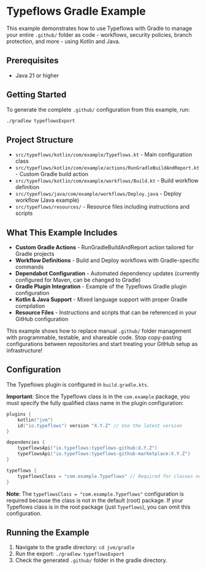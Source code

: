# Typeflows Gradle Example

This example demonstrates how to use Typeflows with Gradle to manage your entire `.github/` folder as code - workflows, security policies, branch protection, and more - using Kotlin and Java.

## Prerequisites

- Java 21 or higher

## Getting Started

To generate the complete `.github/` configuration from this example, run:

```bash
./gradlew typeflowsExport
```

## Project Structure

- `src/typeflows/kotlin/com/example/Typeflows.kt` - Main configuration class
- `src/typeflows/kotlin/com/example/actions/RunGradleBuildAndReport.kt` - Custom Gradle build action
- `src/typeflows/kotlin/com/example/workflows/Build.kt` - Build workflow definition
- `src/typeflows/java/com/example/workflows/Deploy.java` - Deploy workflow (Java example)
- `src/typeflows/resources/` - Resource files including instructions and scripts

## What This Example Includes

- **Custom Gradle Actions** - RunGradleBuildAndReport action tailored for Gradle projects
- **Workflow Definitions** - Build and Deploy workflows with Gradle-specific commands
- **Dependabot Configuration** - Automated dependency updates (currently configured for Maven, can be changed to Gradle)
- **Gradle Plugin Integration** - Example of the Typeflows Gradle plugin configuration
- **Kotlin & Java Support** - Mixed language support with proper Gradle compilation
- **Resource Files** - Instructions and scripts that can be referenced in your GitHub configuration

This example shows how to replace manual `.github/` folder management with programmable, testable, and shareable code. Stop copy-pasting configurations between repositories and start treating your GitHub setup as infrastructure!

## Configuration

The Typeflows plugin is configured in `build.gradle.kts`.

**Important**: Since the Typeflows class is in the `com.example` package, you must specify the fully qualified class name in the plugin configuration:

```kotlin
plugins {
    kotlin("jvm") 
    id("io.typeflows") version "X.Y.Z" // Use the latest version
}

dependencies {
    typeflowsApi("io.typeflows:typeflows-github:X.Y.Z")
    typeflowsApi("io.typeflows:typeflows-github-marketplace:X.Y.Z")
}

typeflows {
    typeflowsClass = "com.example.Typeflows" // Required for classes not in root package
}
```

**Note**: The `typeflowsClass = "com.example.Typeflows"` configuration is required because the class is not in the default (root) package. If your Typeflows class is in the root package (just `Typeflows`), you can omit this configuration.

## Running the Example

1. Navigate to the gradle directory: `cd jvm/gradle`
2. Run the export: `./gradlew typeflowsExport`
3. Check the generated `.github/` folder in the gradle directory.
